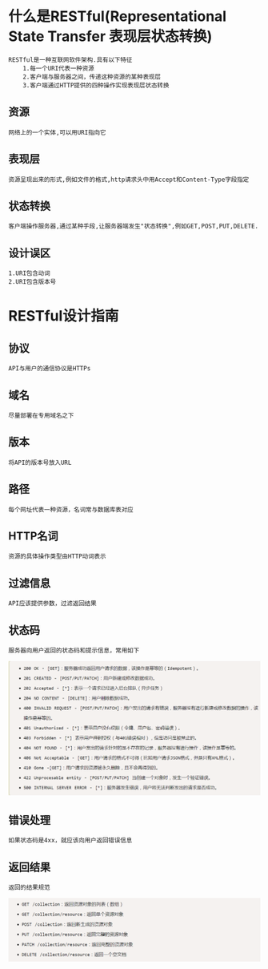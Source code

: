 # 什么是RESTful(Representational State Transfer 表现层状态转换)

    RESTful是一种互联网软件架构.具有以下特征
        1.每一个URI代表一种资源
        2.客户端与服务器之间，传递这种资源的某种表现层
        3.客户端通过HTTP提供的四种操作实现表现层状态转换
## 资源

    网络上的一个实体,可以用URI指向它
## 表现层

    资源呈现出来的形式,例如文件的格式,http请求头中用Accept和Content-Type字段指定
## 状态转换

    客户端操作服务器,通过某种手段,让服务器端发生"状态转换",例如GET,POST,PUT,DELETE.

## 设计误区

    1.URI包含动词
    2.URI包含版本号

# RESTful设计指南
## 协议
    API与用户的通信协议是HTTPs
## 域名
    尽量部署在专用域名之下
## 版本
    将API的版本号放入URL
## 路径
    每个网址代表一种资源，名词常与数据库表对应
## HTTP名词
    资源的具体操作类型由HTTP动词表示
## 过滤信息
    API应该提供参数，过滤返回结果
## 状态码
    服务器向用户返回的状态码和提示信息，常用如下
![](./picture/statusCode.png)
## 错误处理
    如果状态码是4xx，就应该向用户返回错误信息
## 返回结果
    返回的结果规范
![](./picture/return.png)
    